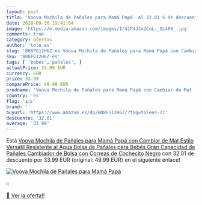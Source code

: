 ```yaml
---
layout: post
title: 'Voova Mochila de Pañales para Mamá Papá  al 32.01 % de descuento'
date: 2020-09-30 19:41:04
image: 'https://m.media-amazon.com/images/I/41P4J1u2CuL._SL400_.jpg'
comments: true
category: ofertas
author: 'tole.es'
slug: 'B08FG12H6Z-es Voova Mochila de Pañales para Mamá Papá con Cambiar de Mat...'
sku: 'B08FG12H6Z-es'
tags: [ 'bebés','pañales', ]
actualPrice: 33.99 EUR
currency: EUR
price: 33.99
comparePrice: 49.99 EUR
prodname: 'Voova Mochila de Pañales para Mamá Papá con Cambiar de Mat  Estilo Versátil Resistente al Agua Bolsa de Pañales para Bebés  Gran Capacidad de Pañales Cambiador de Bolsa con Correas de Cochecito Negro'
country: 'es'
flag: '🇪🇸'
brand: ''
buyurl: 'https://www.amazon.es/dp/B08FG12H6Z/?tag=tolees-21'
descuento: '32.01'
average: '33.99'
---
```


Está [Voova Mochila de Pañales para Mamá Papá con Cambiar de Mat  Estilo Versátil Resistente al Agua Bolsa de Pañales para Bebés  Gran Capacidad de Pañales Cambiador de Bolsa con Correas de Cochecito Negro](https://www.amazon.es/dp/B08FG12H6Z/?tag=tolees-21) con 32.01 de descuento por 33.99 EUR (original: 49.99 EUR) en el siguiente enlace!

[![Voova Mochila de Pañales para Mamá Papá ](https://m.media-amazon.com/images/I/41P4J1u2CuL._SL400_.jpg)](https://www.amazon.es/dp/B08FG12H6Z/?tag=tolees-21)

ℹ️:


[🛒 Ver la oferta!!](https://www.amazon.es/dp/B08FG12H6Z/?tag=tolees-21)
